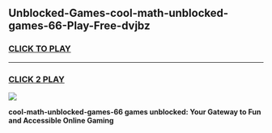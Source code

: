 
## Unblocked-Games-cool-math-unblocked-games-66-Play-Free-dvjbz
<h3>
<a href="https://premium76.site?title=cool-math-unblocked-games-66&ref=23A">CLICK TO PLAY</a></h3>
<hr>

<h3>
<a href="https://premium76.site?title=cool-math-unblocked-games-66&ref=23A">CLICK 2 PLAY</a>
  
</h3>

<a href="https://premium76.site?title=cool-math-unblocked-games-66&ref=23A"><img src="https://clearcache.store/games.png"></a>


**cool-math-unblocked-games-66 games unblocked: Your Gateway to Fun and Accessible Online Gaming**
